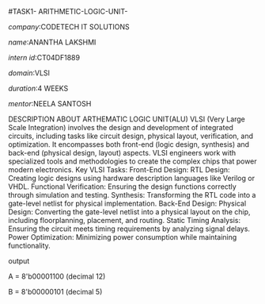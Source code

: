 #TASK1- ARITHMETIC-LOGIC-UNIT-

*company*:CODETECH IT SOLUTIONS

*name*:ANANTHA LAKSHMI

*intern id*:CT04DF1889

*domain*:VLSI

*duration*:4 WEEKS

*mentor*:NEELA SANTOSH

DESCRIPTION ABOUT ARTHEMATIC LOGIC UNIT(ALU)
VLSI (Very Large Scale Integration) involves the design and development of integrated circuits, including tasks like circuit design, physical layout, verification, and optimization. It encompasses both front-end (logic design, synthesis) and back-end (physical design, layout) aspects. VLSI engineers work with specialized tools and methodologies to create the complex chips that power modern electronics. 
Key VLSI Tasks:
Front-End Design:
RTL Design: Creating logic designs using hardware description languages like Verilog or VHDL. 
Functional Verification: Ensuring the design functions correctly through simulation and testing. 
Synthesis: Transforming the RTL code into a gate-level netlist for physical implementation.
Back-End Design:
Physical Design: Converting the gate-level netlist into a physical layout on the chip, including floorplanning, placement, and routing. 
Static Timing Analysis: Ensuring the circuit meets timing requirements by analyzing signal delays. 
Power Optimization: Minimizing power consumption while maintaining functionality.

output

A = 8'b00001100 (decimal 12)

B = 8'b00000101 (decimal 5)



